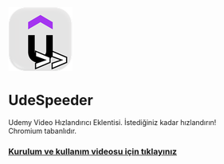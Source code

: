 ![logo](https://github.com/sexettin78/UdeSpeeder/blob/main/kaynakkodlari/icon.png?raw=true "UdeSpeeder Logo")
# UdeSpeeder
Udemy Video Hızlandırıcı Eklentisi. İstediğiniz kadar hızlandırın! <br>
Chromium tabanlıdır. <br>
### [Kurulum ve kullanım videosu için tıklayınız](https://youtu.be/uW3hIyDeTp8)
